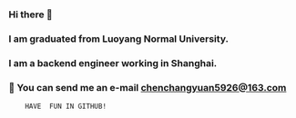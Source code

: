 ### Hi there 👋
### I am graduated from Luoyang Normal University.
### I am a backend engineer working in Shanghai.
### :email: You can send me an e-mail chenchangyuan5926@163.com
		HAVE  FUN IN GITHUB!



<!--
**cutety/cutety** is a ✨ _special_ ✨ repository because its `README.md` (this file) appears on your GitHub profile.

